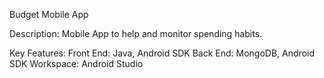 Budget Mobile App

Description: Mobile App to help and monitor spending habits.

Key Features:
  Front End: Java, Android SDK
  Back End: MongoDB, Android SDK 
  Workspace: Android Studio
